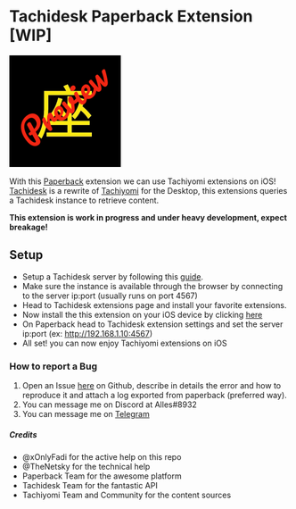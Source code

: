 # Tachidesk Paperback Extension [WIP]
<img src="/src/TachiDesk/includes/icon.png" alt="drawing" width="200"/>

With this  [Paperback](https://paperback.moe/) extension we can use Tachiyomi extensions on iOS!
[Tachidesk](https://github.com/Suwayomi/Tachidesk-Server) is a rewrite of [Tachiyomi](https://tachiyomi.org/) for the Desktop, this extensions queries a  Tachidesk instance to retrieve content.

**This extension is work in progress and under heavy development, expect breakage!**

## Setup
-   Setup a Tachidesk server by following this [guide](https://github.com/Suwayomi/Tachidesk-Server#downloading-and-running-the-app).
- Make sure the instance is available through the browser by connecting to the server ip:port (usually runs on port 4567)
- Head to Tachidesk extensions page and install your favorite extensions.
- Now install the this extension on your iOS device by clicking [here](https://alexzorzi.github.io/Tachidesk-Paperback-ext/)
- On Paperback head to Tachidesk extension settings and set the server ip:port (ex: http://192.168.1.10:4567)
- All set! you can now enjoy Tachiyomi extensions on iOS

### How to report a Bug
1) Open an Issue [here](https://github.com/AlexZorzi/tachidesk-paperback-ext/issues/new) on Github, describe in details the error and how to reproduce it and attach a log exported from paperback (preferred way).
2) You can message me on Discord at Alles#8932
3) You can message me on [Telegram](https://t.me/Alz_8bit) 

##### Credits
- @xOnlyFadi for the active help on this repo
- @TheNetsky for the technical help
- Paperback Team for the awesome platform
- Tachidesk Team for the fantastic API
- Tachiyomi Team and Community for the content sources